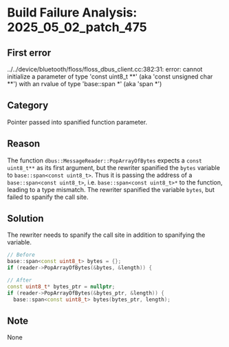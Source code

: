 # Build Failure Analysis: 2025_05_02_patch_475

## First error

../../device/bluetooth/floss/floss_dbus_client.cc:382:31: error: cannot initialize a parameter of type 'const uint8_t **' (aka 'const unsigned char **') with an rvalue of type 'base::span<const uint8_t> *' (aka 'span<const unsigned char> *')

## Category
Pointer passed into spanified function parameter.

## Reason
The function `dbus::MessageReader::PopArrayOfBytes` expects a `const uint8_t**` as its first argument, but the rewriter spanified the `bytes` variable to `base::span<const uint8_t>`. Thus it is passing the address of a `base::span<const uint8_t>`, i.e. `base::span<const uint8_t>*` to the function, leading to a type mismatch. The rewriter spanified the variable `bytes`, but failed to spanify the call site.

## Solution
The rewriter needs to spanify the call site in addition to spanifying the variable.
```c++
// Before
base::span<const uint8_t> bytes = {};
if (reader->PopArrayOfBytes(&bytes, &length)) {

// After
const uint8_t* bytes_ptr = nullptr;
if (reader->PopArrayOfBytes(&bytes_ptr, &length)) {
  base::span<const uint8_t> bytes(bytes_ptr, length);
```

## Note
None